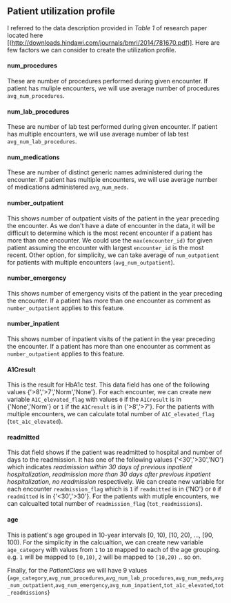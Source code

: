 ## Patient utilization profile

I referred to the data description provided in *Table 1* of research paper located here [(http://downloads.hindawi.com/journals/bmri/2014/781670.pdf)]. Here are few factors we can consider to create the utilization profile. 

#### num_procedures

These are number of procedures performed during given encounter. If patient has muliple encounters, we will use average number of procedures `avg_num_procedures`.

#### num_lab_procedures

These are number of lab test performed during given encounter. If patient has multiple encounters, we will use average number of lab test `avg_num_lab_procedures`.

#### num_medications

These are number of distinct generic names administered during the encounter. If patient has multiple encounters, we will use average number of medications administered `avg_num_meds`.

#### number_outpatient

This shows number of outpatient visits of the patient in the year preceding the encounter. As we don't have a date of encounter in the data, it will be difficult to determine which is the most recent encounter if a patient has more than one encounter. We could use the `max(encounter_id)` for given patient assuming the encounter with largest `encounter_id` is the most recent. Other option, for simplicity, we can take average of `num_outpatient` for patients with multiple encounters (`avg_num_outpatient`). 

#### number_emergency

This shows  number of emergency visits of the patient in the year preceding the encounter. If a patient has more than one encounter as comment as `number_outpatient` applies to this feature.

#### number_inpatient

This shows number of inpatient visits of the patient in the year preceding the encounter. If a patient has more than one encounter as comment as `number_outpatient` applies to this feature.

#### A1Cresult

This is the result for HbA1c test. This data field has one of the following values {'>8','>7','Norm','None'}. For each encounter, we can create new variable `A1C_elevated_flag` with values `0` if the `A1Cresult` is in {'None','Norm'} or `1` if the `A1Cresult` is in {'>8','>7'}. For the patients with multiple encounters, we can calculate total number of `A1C_elevated_flag` (`tot_a1c_elevated`). 

 

#### readmitted

This dat field shows if the patient was readmitted to hospital and number of days to the readmission. It has one of the following values {'<30','>30','NO'} which indicates *readmission within 30 days of previous inpatient hospitalization, readmission more than 30 days after previous inpatient hospitalization, no readmission* respectively. We can create new variable for each encounter `readmission_flag` which is `1` if `readmitted` is in {'NO'} or `0` if `readmitted` is in {'<30','>30'}. For the patients with mutiple encounters, we can calcualted total number of `readmission_flag` (`tot_readmissions`).



#### age

This is patient's age grouped in 10-year intervals [0, 10), [10, 20), ..., [90, 100). For the simplicity in the calcualtion, we can create new variable `age_category` with values from `1` to `10` mapped to each of the age grouping. e.g. `1` will be mapped to `[0,10)`,  `2` will be mapped to `[10,20)` .. so on. 



Finally, for the *PatientClass* we will have 9 values {`age_category`,`avg_num_procedures`,`avg_num_lab_procedures`,`avg_num_meds`,`avg_num_outpatient`,`avg_num_emergency`,`avg_num_inpatient`,`tot_a1c_elevated`,`tot_readmissions`}













